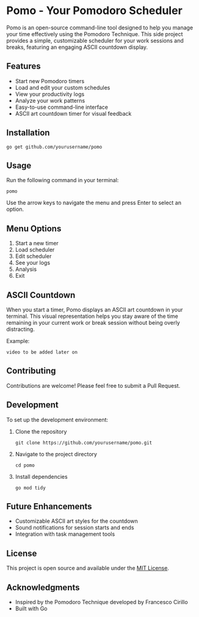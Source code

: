 # Pomo - Your Pomodoro Scheduler

Pomo is an open-source command-line tool designed to help you manage your time effectively using the Pomodoro Technique. This side project provides a simple, customizable scheduler for your work sessions and breaks, featuring an engaging ASCII countdown display.

## Features

- Start new Pomodoro timers
- Load and edit your custom schedules
- View your productivity logs
- Analyze your work patterns
- Easy-to-use command-line interface
- ASCII art countdown timer for visual feedback

## Installation

```
go get github.com/yourusername/pomo
```

## Usage

Run the following command in your terminal:

```
pomo
```

Use the arrow keys to navigate the menu and press Enter to select an option.

## Menu Options

1. Start a new timer
2. Load scheduler
3. Edit scheduler
4. See your logs
5. Analysis
6. Exit

## ASCII Countdown

When you start a timer, Pomo displays an ASCII art countdown in your terminal. This visual representation helps you stay aware of the time remaining in your current work or break session without being overly distracting.

Example:

```
video to be added later on
```

## Contributing

Contributions are welcome! Please feel free to submit a Pull Request.

## Development

To set up the development environment:

1. Clone the repository
   ```
   git clone https://github.com/yourusername/pomo.git
   ```
2. Navigate to the project directory
   ```
   cd pomo
   ```
3. Install dependencies
   ```
   go mod tidy
   ```

## Future Enhancements

- Customizable ASCII art styles for the countdown
- Sound notifications for session starts and ends
- Integration with task management tools

## License

This project is open source and available under the [MIT License](LICENSE).

## Acknowledgments

- Inspired by the Pomodoro Technique developed by Francesco Cirillo
- Built with Go
